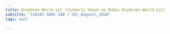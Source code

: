 ```yaml
---
title: Drydocks World LLC (formerly known as Dubai Drydocks World LLC) v Tan Boy Tee
subtitle: "[2010] SGHC 248 / 25\_August\_2010"
tags: null

---
```


